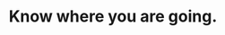 ---
content_type: topic
learning_outcomes:
prerequisites:
  hard: 
  soft: []
ready: true
tags:
- employability
title: Know where you are going.
---